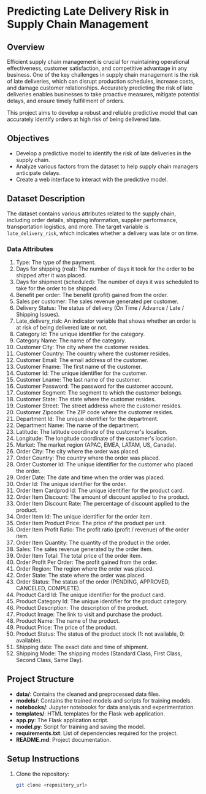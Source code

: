 # Predicting Late Delivery Risk in Supply Chain Management

## Overview
Efficient supply chain management is crucial for maintaining operational effectiveness, customer satisfaction, and competitive advantage in any business. One of the key challenges in supply chain management is the risk of late deliveries, which can disrupt production schedules, increase costs, and damage customer relationships. Accurately predicting the risk of late deliveries enables businesses to take proactive measures, mitigate potential delays, and ensure timely fulfillment of orders.

This project aims to develop a robust and reliable predictive model that can accurately identify orders at high risk of being delivered late.

## Objectives
- Develop a predictive model to identify the risk of late deliveries in the supply chain.
- Analyze various factors from the dataset to help supply chain managers anticipate delays.
- Create a web interface to interact with the predictive model.

## Dataset Description
The dataset contains various attributes related to the supply chain, including order details, shipping information, supplier performance, transportation logistics, and more. The target variable is `late_delivery_risk`, which indicates whether a delivery was late or on time.

### Data Attributes
1. Type: The type of the payment.
2. Days for shipping (real): The number of days it took for the order to be shipped after it was placed.
3. Days for shipment (scheduled): The number of days it was scheduled to take for the order to be shipped.
4. Benefit per order: The benefit (profit) gained from the order.
5. Sales per customer: The sales revenue generated per customer.
6. Delivery Status: The status of delivery (On Time / Advance / Late / Shipping Issues).
7. Late_delivery_risk: An indicator variable that shows whether an order is at risk of being delivered late or not.
8. Category Id: The unique identifier for the category.
9. Category Name: The name of the category.
10. Customer City: The city where the customer resides.
11. Customer Country: The country where the customer resides.
12. Customer Email: The email address of the customer.
13. Customer Fname: The first name of the customer.
14. Customer Id: The unique identifier for the customer.
15. Customer Lname: The last name of the customer.
16. Customer Password: The password for the customer account.
17. Customer Segment: The segment to which the customer belongs.
18. Customer State: The state where the customer resides.
19. Customer Street: The street address where the customer resides.
20. Customer Zipcode: The ZIP code where the customer resides.
21. Department Id: The unique identifier for the department.
22. Department Name: The name of the department.
23. Latitude: The latitude coordinate of the customer's location.
24. Longitude: The longitude coordinate of the customer's location.
25. Market: The market region (APAC, EMEA, LATAM, US, Canada).
26. Order City: The city where the order was placed.
27. Order Country: The country where the order was placed.
28. Order Customer Id: The unique identifier for the customer who placed the order.
29. Order Date: The date and time when the order was placed.
30. Order Id: The unique identifier for the order.
31. Order Item Cardprod Id: The unique identifier for the product card.
32. Order Item Discount: The amount of discount applied to the product.
33. Order Item Discount Rate: The percentage of discount applied to the product.
34. Order Item Id: The unique identifier for the order item.
35. Order Item Product Price: The price of the product per unit.
36. Order Item Profit Ratio: The profit ratio (profit / revenue) of the order item.
37. Order Item Quantity: The quantity of the product in the order.
38. Sales: The sales revenue generated by the order item.
39. Order Item Total: The total price of the order item.
40. Order Profit Per Order: The profit gained from the order.
41. Order Region: The region where the order was placed.
42. Order State: The state where the order was placed.
43. Order Status: The status of the order (PENDING, APPROVED, CANCELED, COMPLETE).
44. Product Card Id: The unique identifier for the product card.
45. Product Category Id: The unique identifier for the product category.
46. Product Description: The description of the product.
47. Product Image: The link to visit and purchase the product.
48. Product Name: The name of the product.
49. Product Price: The price of the product.
50. Product Status: The status of the product stock (1: not available, 0: available).
51. Shipping date: The exact date and time of shipment.
52. Shipping Mode: The shipping modes (Standard Class, First Class, Second Class, Same Day).

## Project Structure
- **data/**: Contains the cleaned and preprocessed data files.
- **models/**: Contains the trained models and scripts for training models.
- **notebooks/**: Jupyter notebooks for data analysis and experimentation.
- **templates/**: HTML templates for the Flask web application.
- **app.py**: The Flask application script.
- **model.py**: Script for training and saving the model.
- **requirements.txt**: List of dependencies required for the project.
- **README.md**: Project documentation.

## Setup Instructions
1. Clone the repository:
   ```bash
   git clone <repository_url>
